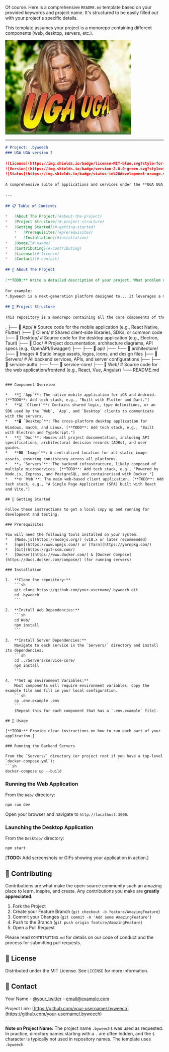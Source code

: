 Of course. Here is a comprehensive `README.md` template based on your provided keywords and project name. It's structured to be easily filled out with your project's specific details.

This template assumes your project is a monorepo containing different components (web, desktop, servers, etc.).

![UgaUga](matrix/cec/image/logon.webp)

---

```markdown
# Project: .byweech
### UGA UGA version 2

![License](https://img.shields.io/badge/license-MIT-blue.svg?style=for-the-badge)
![Version](https://img.shields.io/badge/version-2.0.0-green.svg?style=for-the-badge)
![Status](https://img.shields.io/badge/status-in%20development-orange.svg?style=for-the-badge)

A comprehensive suite of applications and services under the **UGA UGA v2** umbrella. This project encompasses web, desktop, and mobile clients, supported by a robust server-side infrastructure.

---

## 📋 Table of Contents

*   [About The Project](#about-the-project)
*   [Project Structure](#-project-structure)
*   [Getting Started](#-getting-started)
    *   [Prerequisites](#prerequisites)
    *   [Installation](#installation)
*   [Usage](#-usage)
*   [Contributing](#-contributing)
*   [License](#-license)
*   [Contact](#-contact)

## 🌟 About The Project

[**TODO:** Write a detailed description of your project. What problem does it solve? Who is the target audience? What are the key features and technologies used?]

For example:
*.byweech is a next-generation platform designed to... It leverages a microservices architecture to provide a seamless experience across its Web, Desktop, and App clients.*

## 📁 Project Structure

This repository is a monorepo containing all the core components of the `.byweech` project.

```
.
├── 📁 App/          # Source code for the mobile application (e.g., React Native, Flutter)
├── 📁 Client/       # Shared client-side libraries, SDKs, or common code
├── 📁 Desktop/      # Source code for the desktop application (e.g., Electron, Tauri)
├── 📁 Doc/          # Project documentation, architecture diagrams, API specs (e.g., OpenAPI/Swagger)
├── ├── 📄 api/
├── └── 📄 architecture/
├── 📁 Image/        # Static image assets, logos, icons, and design files
├── 📁 Servers/      # All backend services, APIs, and server configurations
├── ├── 📁 service-auth/
├── └── 📁 service-core/
├── 📁 Web/          # Source code for the web application/frontend (e.g., React, Vue, Angular)
└── README.md
```

### Component Overview

*   **📱 `App`**: The native mobile application for iOS and Android. [**TODO**: Add tech stack, e.g., "Built with Flutter and Dart."]
*   **💻 `Client`**: Contains shared logic, type definitions, or an SDK used by the `Web`, `App`, and `Desktop` clients to communicate with the servers.
*   **🖥️ `Desktop`**: The cross-platform desktop application for Windows, macOS, and Linux. [**TODO**: Add tech stack, e.g., "Built with Electron and TypeScript."]
*   **📄 `Doc`**: Houses all project documentation, including API specifications, architectural decision records (ADRs), and user guides.
*   **🖼️ `Image`**: A centralized location for all static image assets, ensuring consistency across all platforms.
*   **☁️ `Servers`**: The backend infrastructure, likely composed of multiple microservices. [**TODO**: Add tech stack, e.g., "Powered by Node.js, Express, and PostgreSQL, and containerized with Docker."]
*   **🌐 `Web`**: The main web-based client application. [**TODO**: Add tech stack, e.g., "A Single Page Application (SPA) built with React and Vite."]

## 🚀 Getting Started

Follow these instructions to get a local copy up and running for development and testing.

### Prerequisites

You will need the following tools installed on your system.
*   [Node.js](https://nodejs.org/) (v18.x or later recommended)
*   [npm](https://www.npmjs.com/) or [Yarn](https://yarnpkg.com/)
*   [Git](https://git-scm.com/)
*   [Docker](https://www.docker.com/) & [Docker Compose](https://docs.docker.com/compose/) (for running servers)

### Installation

1.  **Clone the repository:**
    ```sh
    git clone https://github.com/your-username/.byweech.git
    cd .byweech
    ```

2.  **Install Web Dependencies:**
    ```sh
    cd Web/
    npm install
    ```

3.  **Install Server Dependencies:**
    Navigate to each service in the `Servers/` directory and install its dependencies.
    ```sh
    cd ../Servers/service-core/
    npm install
    ```

4.  **Set up Environment Variables:**
    Most components will require environment variables. Copy the example file and fill in your local configuration.
    ```sh
    cp .env.example .env
    ```
    (Repeat this for each component that has a `.env.example` file).

## 🏃 Usage

[**TODO:** Provide clear instructions on how to run each part of your application.]

### Running the Backend Servers

From the `Servers/` directory (or project root if you have a top-level `docker-compose.yml`):
```sh
docker-compose up --build
```

### Running the Web Application

From the `Web/` directory:
```sh
npm run dev
```
Open your browser and navigate to `http://localhost:3000`.

### Launching the Desktop Application

From the `Desktop/` directory:
```sh
npm start
```

[**TODO:** Add screenshots or GIFs showing your application in action.]

## 🤝 Contributing

Contributions are what make the open-source community such an amazing place to learn, inspire, and create. Any contributions you make are **greatly appreciated**.

1.  Fork the Project
2.  Create your Feature Branch (`git checkout -b feature/AmazingFeature`)
3.  Commit your Changes (`git commit -m 'Add some AmazingFeature'`)
4.  Push to the Branch (`git push origin feature/AmazingFeature`)
5.  Open a Pull Request

Please read `CONTRIBUTING.md` for details on our code of conduct and the process for submitting pull requests.

## 📜 License

Distributed under the MIT License. See `LICENSE` for more information.

## 📧 Contact

Your Name - [@your_twitter](https://twitter.com/your_twitter) - email@example.com

Project Link: [https://github.com/your-username/.byweech](https://github.com/your-username/.byweech)

---

**Note on Project Name:** The project name `.byweech$` was used as requested. In practice, directory names starting with a `.` are often hidden, and the `$` character is typically not used in repository names. The template uses `.byweech`.
```